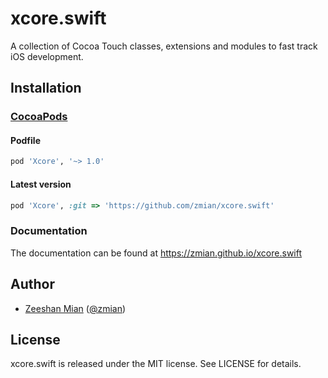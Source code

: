 # xcore.swift
A collection of Cocoa Touch classes, extensions and modules to fast track iOS development.

## Installation

### [CocoaPods](http://cocoapods.org)

#### Podfile

```ruby
pod 'Xcore', '~> 1.0'
```

#### Latest version
```ruby
pod 'Xcore', :git => 'https://github.com/zmian/xcore.swift'
```

### Documentation
The documentation can be found at <a href="https://zmian.github.io/xcore.swift" target="_blank">https://zmian.github.io/xcore.swift</a>

## Author

- [Zeeshan Mian](https://github.com/zmian) ([@zmian](https://twitter.com/zmian))

## License

xcore.swift is released under the MIT license. See LICENSE for details.
